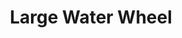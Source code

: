---
title: Large Water Wheel
layout: default
nav_order: 4
grand_parent: Ponder Index
parent: Kinetic Sources
has_children: false
has_toc: false
---